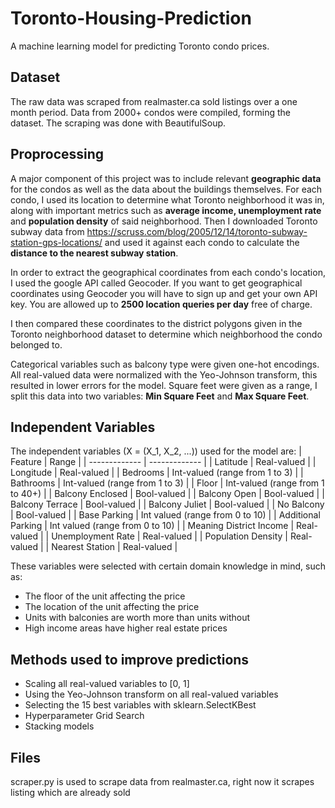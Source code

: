 # Toronto-Housing-Prediction
A machine learning model for predicting Toronto condo prices. 

## Dataset
The raw data was scraped from realmaster.ca sold listings over a one month period. Data from 2000+ condos were compiled, forming the dataset.
The scraping was done with BeautifulSoup. 

## Proprocessing
A major component of this project was to include relevant **geographic data** for the condos as well as the data about the buildings themselves. For each condo, I used its location to determine what Toronto neighborhood it was in, along with important metrics such as **average income, unemployment rate** and **population density** of said neighborhood. Then I downloaded Toronto subway data from https://scruss.com/blog/2005/12/14/toronto-subway-station-gps-locations/ and used it against each condo to calculate the **distance to the nearest subway station**. 

In order to extract the geographical coordinates from each condo's location, I used the google API called Geocoder. If you want to get geographical coordinates using Geocoder you will have to sign up and get your own API key. You are allowed up to **2500 location queries per day** free of charge.

I then compared these coordinates to the district polygons given in the Toronto neighborhood dataset to determine which neighborhood the condo belonged to.

Categorical variables such as balcony type were given one-hot encodings. All real-valued data were normalized with the Yeo-Johnson transform, this resulted in lower errors for the model. Square feet were given as a range, I split this data into two variables: **Min Square Feet** and **Max Square Feet**.

## Independent Variables
The independent variables (X = (X_1, X_2, ...)) used for the model are:
| Feature  | Range |
| ------------- | ------------- |
| Latitude  | Real-valued  |
| Longitude  | Real-valued |
| Bedrooms  | Int-valued (range from 1 to 3)  |
| Bathrooms  | Int-valued (range from 1 to 3) |
| Floor  | Int-valued (range from 1 to 40+) |
| Balcony Enclosed  | Bool-valued |
| Balcony Open  | Bool-valued |
| Balcony Terrace  | Bool-valued |
| Balcony Juliet | Bool-valued |
| No Balcony  | Bool-valued |
| Base Parking  | Int valued (range from 0 to 10) |
| Additional Parking  | Int valued (range from 0 to 10) |
| Meaning District Income  | Real-valued  |
| Unemployment Rate  | Real-valued |
| Population Density | Real-valued  |
| Nearest Station | Real-valued |

These variables were selected with certain domain knowledge in mind, such as:
* The floor of the unit affecting the price
* The location of the unit affecting the price
* Units with balconies are worth more than units without
* High income areas have higher real estate prices

## Methods used to improve predictions
* Scaling all real-valued variables to [0, 1]
* Using the Yeo-Johnson transform on all real-valued variables
* Selecting the 15 best variables with sklearn.SelectKBest
* Hyperparameter Grid Search 
* Stacking models

## Files
scraper.py is used to scrape data from realmaster.ca, right now it scrapes listing which are already sold
